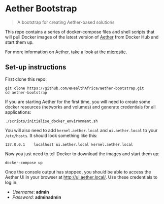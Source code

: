 # Aether Bootstrap

> A bootstrap for creating Aether-based solutions

This repo contains a series of docker-compose files and shell scripts that will pull Docker images of the latest version of [Aether](/ehealthafrica/aether) from Docker Hub and start them up.

For more information on Aether, take a look at the [microsite](https://aether.ehealthafrica.org).

## Set-up instructions

First clone this repo:
```
git clone https://github.com/eHealthAfrica/aether-bootstrap.git
cd aether-bootstrap
```

If you are starting Aether for the first time, you will need to create some docker resources (networks and volumes) and generate credentials for all applications:
```
./scripts/initialise_docker_environment.sh
```

You will also need to  add `kernel.aether.local` and `ui.aether.local` to  your `/etc/hosts`. It should look something like this:
```
127.0.0.1    localhost ui.aether.local kernel.aether.local
```

Now you just need to tell Docker to download the images and start them up:
```
docker-compose up
```

Once the console output has stopped, you should be able to access the Aether UI in your browser at http://ui.aether.local/. Use these credentials to log in:

- *Username*: **admin**
- *Password*: **adminadmin**
